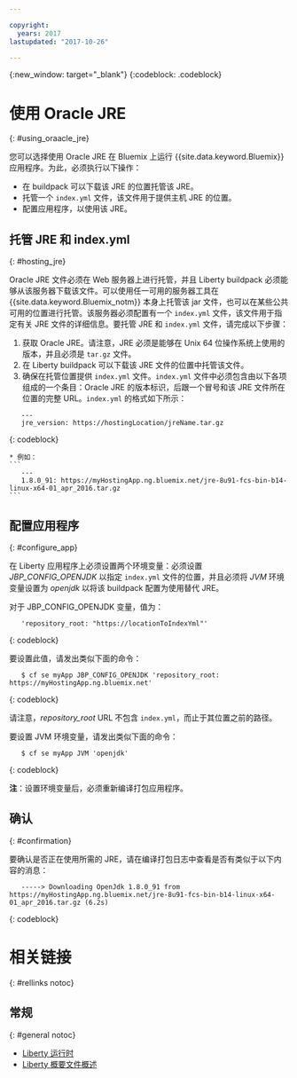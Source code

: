 ```yaml
---

copyright:
  years: 2017
lastupdated: "2017-10-26"

---
```


{:new_window: target="_blank"}
{:codeblock: .codeblock}

# 使用 Oracle JRE
{: #using_oraacle_jre}

您可以选择使用 Oracle JRE 在 Bluemix 上运行 {{site.data.keyword.Bluemix}} 应用程序。为此，必须执行以下操作：
* 在 buildpack 可以下载该 JRE 的位置托管该 JRE。
* 托管一个 `index.yml` 文件，该文件用于提供主机 JRE 的位置。
* 配置应用程序，以使用该 JRE。

## 托管 JRE 和 index.yml
{: #hosting_jre}

Oracle JRE 文件必须在 Web 服务器上进行托管，并且 Liberty buildpack 必须能够从该服务器下载该文件。可以使用任一可用的服务器工具在 {{site.data.keyword.Bluemix_notm}} 本身上托管该 jar 文件，也可以在某些公共可用的位置进行托管。该服务器必须配置有一个 `index.yml` 文件，该文件用于指定有关 JRE 文件的详细信息。要托管 JRE 和 `index.yml` 文件，请完成以下步骤：
  1. 获取 Oracle JRE。请注意，JRE 必须是能够在 Unix 64 位操作系统上使用的版本，并且必须是 `tar.gz` 文件。
  2. 在 Liberty buildpack 可以下载该 JRE 文件的位置中托管该文件。
  3. 确保在托管位置提供 `index.yml` 文件。`index.yml` 文件中必须包含由以下各项组成的一个条目：Oracle JRE 的版本标识，后跟一个冒号和该 JRE 文件所在位置的完整 URL。`index.yml` 的格式如下所示：
```
   ---
   jre_version: https://hostingLocation/jreName.tar.gz
```
{: codeblock}

    * 例如：
    ```
       ---
       1.8.0_91: https://myHostingApp.ng.bluemix.net/jre-8u91-fcs-bin-b14-linux-x64-01_apr_2016.tar.gz
    ```

## 配置应用程序
{: #configure_app}

在 Liberty 应用程序上必须设置两个环境变量：必须设置 *JBP_CONFIG_OPENJDK* 以指定 `index.yml` 文件的位置，并且必须将 *JVM* 环境变量设置为 *openjdk* 以将该 buildpack 配置为使用替代 JRE。

对于 JBP_CONFIG_OPENJDK 变量，值为：
```
   'repository_root: "https://locationToIndexYml"'
```
{: codeblock}

要设置此值，请发出类似下面的命令：
```
   $ cf se myApp JBP_CONFIG_OPENJDK 'repository_root: https://myHostingApp.ng.bluemix.net'
```
{: codeblock}

请注意，*repository_root* URL 不包含 `index.yml`，而止于其位置之前的路径。

要设置 JVM 环境变量，请发出类似下面的命令：
```
   $ cf se myApp JVM 'openjdk'
```
{: codeblock}

**注**：设置环境变量后，必须重新编译打包应用程序。

## 确认
{: #confirmation}

要确认是否正在使用所需的 JRE，请在编译打包日志中查看是否有类似于以下内容的消息：
```
   -----> Downloading OpenJdk 1.8.0_91 from https://myHostingApp.ng.bluemix.net/jre-8u91-fcs-bin-b14-linux-x64-01_apr_2016.tar.gz (6.2s)
```
{: codeblock}

# 相关链接
{: #rellinks notoc}
## 常规
{: #general notoc}
* [Liberty 运行时](index.html)
* [Liberty 概要文件概述](https://www.ibm.com/support/knowledgecenter/SSEQTP_liberty/com.ibm.websphere.wlp.doc/ae/cwlp_about.html)
